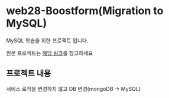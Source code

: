 # web28-Boostform(Migration to MySQL)

MySQL 학습을 위한 프로젝트 입니다.

원본 프로젝트는 [해당 링크](https://github.com/boostcampwm-2022/web28-Boostform)를 참고하세요

## 프로젝트 내용

서비스 로직을 변경하지 않고 DB 변경(mongoDB -> MySQL)
